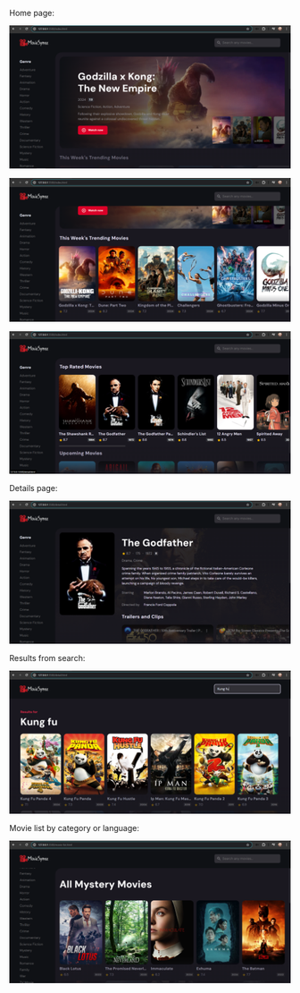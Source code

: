 Home page:

![alt text](<Screenshot (152).png>)

![alt text](<Screenshot (153).png>)

![alt text](<Screenshot (154).png>)


Details page:

![alt text](<Screenshot (155).png>)


Results from search:

![alt text](<Screenshot (156).png>)


Movie list by category or language:

![alt text](<Screenshot (157).png>)